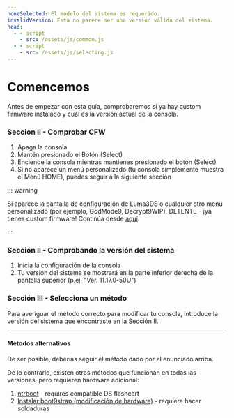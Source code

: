 ```yaml
---
noneSelected: El modelo del sistema es requerido.
invalidVersion: Esta no parece ser una versión válida del sistema.
head:
  - - script
    - src: /assets/js/common.js
  - - script
    - src: /assets/js/selecting.js
---
```


# Comencemos

Antes de empezar con esta guía, comprobaremos si ya hay custom firmware instalado y cuál es la versión actual de la consola.

### Seccion II - Comprobar CFW

1. Apaga la consola
2. Mantén presionado el Botón (Select)
3. Enciende la consola mientras mantienes presionado el botón (Select)
4. Si no aparece un menú personalizado (tu consola simplemente muestra el Menú HOME), puedes seguir a la siguiente sección

::: warning

Si aparece la pantalla de configuración de Luma3DS o cualquier otro menú personalizado (por ejemplo, GodMode9, Decrypt9WIP), DETENTE - ¡ya tienes custom firmware! Continúa desde [aquí](checking-for-cfw#what-to-do-next).

:::

### Sección II - Comprobando la versión del sistema

1. Inicia la configuración de la consola
2. Tu versión del sistema se mostrará en la parte inferior derecha de la pantalla superior (p.ej. "Ver. 11.17.0-50U")

### Sección III - Selecciona un método

Para averiguar el método correcto para modificar tu consola, introduce la versión del sistema que encontraste en la Sección II.

<!--@include: @/_internal/consoleVersionSelect.html -->

---

#### Métodos alternativos

De ser posible, deberías seguir el método dado por el enunciado arriba.

De lo contrario, existen otros métodos que funcionan en todas las versiones, pero requieren hardware adicional:

1. [ntrboot](ntrboot) - requires compatible DS flashcart
2. [Instalar boot9strap (modificación de hardware)](installing-boot9strap-\(hardmod\)) - requiere hacer soldaduras
